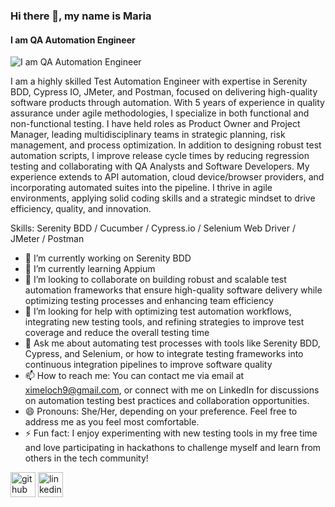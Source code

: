 ### Hi there 👋, my name is **Maria**
#### I am **QA Automation Engineer**
![I am **QA Automation Engineer**](https://github.com/ximeloch9/ximeloch9/images/banner.png)

I am a highly skilled Test Automation Engineer with expertise in Serenity BDD, Cypress IO, JMeter, and Postman, focused on delivering high-quality software products through automation. With 5 years of experience in quality assurance under agile methodologies, I specialize in both functional and non-functional testing. I have held roles as Product Owner and Project Manager, leading multidisciplinary teams in strategic planning, risk management, and process optimization.
In addition to designing robust test automation scripts, I improve release cycle times by reducing regression testing and collaborating with QA Analysts and Software Developers. My experience extends to API automation, cloud device/browser providers, and incorporating automated suites into the pipeline. I thrive in agile environments, applying solid coding skills and a strategic mindset to drive efficiency, quality, and innovation.

Skills: Serenity BDD / Cucumber / Cypress.io / Selenium Web Driver / JMeter / Postman

- 🔭 I’m currently working on Serenity BDD 
- 🌱 I’m currently learning Appium 
- 👯 I’m looking to collaborate on building robust and scalable test automation frameworks that ensure high-quality software delivery while optimizing testing processes and enhancing team efficiency 
- 🤔 I’m looking for help with optimizing test automation workflows, integrating new testing tools, and refining strategies to improve test coverage and reduce the overall testing time 
- 💬 Ask me about automating test processes with tools like Serenity BDD, Cypress, and Selenium, or how to integrate testing frameworks into continuous integration pipelines to improve software quality 
- 📫 How to reach me: You can contact me via email at ximeloch9@gmail.com, or connect with me on LinkedIn for discussions on automation testing best practices and collaboration opportunities. 
- 😄 Pronouns: She/Her, depending on your preference. Feel free to address me as you feel most comfortable. 
- ⚡ Fun fact: I enjoy experimenting with new testing tools in my free time and love participating in hackathons to challenge myself and learn from others in the tech community! 


[<img src='https://cdn.jsdelivr.net/npm/simple-icons@3.0.1/icons/github.svg' alt='github' height='40'>](https://github.com/ximeloch9)  [<img src='https://cdn.jsdelivr.net/npm/simple-icons@3.0.1/icons/linkedin.svg' alt='linkedin' height='40'>](https://www.linkedin.com/in/https://www.linkedin.com/in/marialopezchunga//)  

